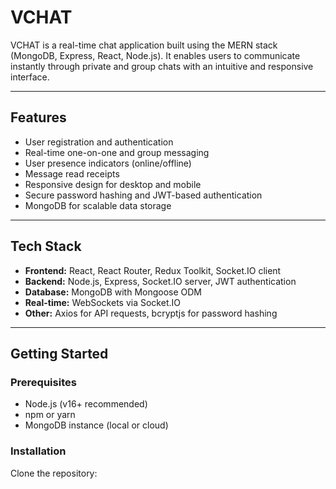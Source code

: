# VCHAT

VCHAT is a real-time chat application built using the MERN stack (MongoDB, Express, React, Node.js). It enables users to communicate instantly through private and group chats with an intuitive and responsive interface.

---

## Features

- User registration and authentication
- Real-time one-on-one and group messaging
- User presence indicators (online/offline)
- Message read receipts
- Responsive design for desktop and mobile
- Secure password hashing and JWT-based authentication
- MongoDB for scalable data storage

---

## Tech Stack

- **Frontend:** React, React Router, Redux Toolkit, Socket.IO client
- **Backend:** Node.js, Express, Socket.IO server, JWT authentication
- **Database:** MongoDB with Mongoose ODM
- **Real-time:** WebSockets via Socket.IO
- **Other:** Axios for API requests, bcryptjs for password hashing

---

## Getting Started

### Prerequisites

- Node.js (v16+ recommended)
- npm or yarn
- MongoDB instance (local or cloud)

### Installation

Clone the repository:

